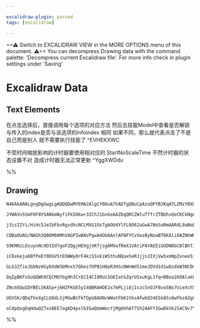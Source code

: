 ```yaml
---

excalidraw-plugin: parsed
tags: [excalidraw]

---
```

==⚠  Switch to EXCALIDRAW VIEW in the MORE OPTIONS menu of this document. ⚠== You can decompress Drawing data with the command palette: 'Decompress current Excalidraw file'. For more info check in plugin settings under 'Saving'


# Excalidraw Data

## Text Elements
在点击选择后，直接调用每个选项的对应方法
然后去技能Model中查看是否解锁
与传入的index是否与该选项的infoindex 相同
如果不同，那么就代表点击了不是自己而是别人
就不需要执行技能了 ^EVHEKXWC

不受时间缩放影响的计时器要使用相对应的
StartNoScaleTime
不然计时器的状态设置不对
造成计时器无法正常更新 ^YggXWDdu

%%
## Drawing
```compressed-json
N4KAkARALgngDgUwgLgAQQQDwMYEMA2AlgCYBOuA7hADTgQBuCpAzoQPYB2KqATLZMzYBXUtiRoIACyhQ4zZAHoFAc0JRJQgEYA6bGwC2CgF7N6hbEcK4OCtptbErHALRY8RMpWdx8Q1TdIEfARcZgRmBShcZQUebQBObQBGGjoghH0EDihmbgBtcDBQMBKIEm4IAFEANQAJSoBpAA0AdQBhVJLIWEQKqCwoTtLMbmckgBYAZm1J2cmknniADiWe

JYWAVn5SmFHF8YSANkmNyfiFk5Okw+3IChJ1bnGeAAZbqQRCZWluTffrZTBbhvQoCKCkNgAawQbTY+DYpAqAGIkghUaihpBNLhsJDlBChBxiLD4YiJODrMw4LhAtlMRAAGaEfD4ADKsCBEkEHnpzHBUIQLQekm4fFBED5EOh7JgnPQ3PK7wJ3w44VyaCS7zY1Owal2GpeIK6EHxwjgAEliOrUHkALrvBnkTKW7gcIQs96EIlYCq4FJK4RE1XMa1u

j3isIIYi/HiHc5JeIbFbvRgsdhcNCLMXG1OsTgAOU4YlFL0O62uGwA7NnSoRmAARdL9aNoBkEMLvTSB4iVYKZbKh934d5CODEXDN36V8bjF48edx6s1yBEDiQ11D97w3FR7ht/Ad8X9TCDCSACnVAJ0OgG/FQCQCYBLo0AcCqAGH/AC9ugFLjQDAMYAKV0A89aAKjkb0ATwzABC3QBP7UAFL1AE7TQBVmwAHQ4QA2RwfQBu5UAAKNAF+AgBZNhiC

CQBaOUAU/NAGh3QB6M0AMhVAGPIwBAVPgwA4OUAAnlAFNFYCvVwzByNowBT6KAliOAZNhWKwVBAA+3QAYFXgwAgzUAHPNAFg5USn0AYoTAAk5QBGHUAY7lAAsI69ADC5GSSMAK8DAEfdQAYAJIwBqJUALrl4JUmTAAB0wBAyMAcyNABkIjDtPpcgKAAFQGCpL1vR9X0/X8AJAiCYPgpC0KwnD8OI8jqLopjeLYjjuJAr1+MEzARPEjhpLkxTVM0n

S9KM0zLOsuynNc9D3IdTgoFZQgjHEXgjVKfjsgAMVwfRmX1VAtiPAYAEEiGUDN0GCBlBhTJgoHMAhxq+KboG1ek9GyXAvSYF00DDYdxQRL4vQIHyTz86972fd9v3/HjwrgxCUIw7DcPwQjSMomiOAY5jsrSnjMoE70crEyTZPk5T1K0q9dIMkzzKsjgbIcly3PpXAhCgNgACVwhatrwSEBAt122pPm+U9UCSbQeA2QoAF9tmKWsW3QABNZRlFaet

iCEekeja6BfPeEY0DGV5tEOWWy0rF4kiSSskiWSthuNQaxheRJjjnJIXjVw5xmNpZxnee5iEeNBJiWDrIEkKmfgNe2IABOVXclAUSQRZF0TRJBOxxPECSJH2yXQCkOCpGksjm8UmRZGU5QlOFFQjfloSFK2RUzd4velDkRYVaMAz8SRg2tTVjp1PVfkNd5TVHS1rTtB0nQQfbUEOz0wd9HgPO7SuN3DY1Iw55XXniBmNlnea004X4lniee8w4QsO

GLG3ZfieJbbNz0GybXdW3bMnxS7Qkez7OPB1H0pR3HScNWnWd51meJDVd1d1wOzdxW3NCDm+5DzGmPDTCAMlADryoAN9NAAvqYASn9AB8poAR31ACzKsBQAhdEwMABZq9lAD+8l+YSEFgLwXZDSKAhZWTuAQF5QgmR4IyQQtgnBwFABtToAQANAB90YAO38ZKgXgoAAgTAAIRiwwAB6bQUAMbWgAOPUAC9mgAG0w8pQC6EDoHwOQegrBuCCFEJIW

QqIpBKFsGoQQWh9CECMOYbg9h3C+ECI4CI8RUi5GKIatkZqrUSxuKgL1fq+BBoa1KOAlak0KgzXjjmBaS18AhLWrjOAm1Go7VVKQLuPdjqkFOhwc6vkJBqMQagjBLCdHEPAqQjg5DDFUJoXQhhHAmEsJsbw/hQjRG4IkTIhRWMcb40Jp4tAJNz7GlXAgSmXxna03pozEoTNwD2joLgOAcByH9G4GzaAjtMhhPGREyAZgEAUAAELBybmHOEvsJBIg

ZNcm5QwIDYBELSKA5p+j6HZFKGE5yI4QBRAHDE2x7mPLji8jIxzcSnOJF8vo5Bo7UieXch5pAnkgv0N1ZkbIi4VBLgioF2QUXvIFNna2vAAWIuRa8glhdZTFzTqXQogKkXAteXjYQKo1S/FJbi55ryADytdYD1w6gy8lGRuqNV8QNbggThVMtFY1DxbVXicsZXi15KjYlhIQLNHFKruUZEqVAUaSK2AUEdrgDm6TShktlfoSoRIjUQlNSEDmbtjV

UGVSK/QDqTVeXgCLUOdLSjMGwBCFkTQpU8AONcWWatFbK1VksAFwbQ34E5k8Ss0wFbzAZgCowbADBrPFPQAgpNfjMw9TallV9h4SADXc/EJAFVePpQ24g7IEAJLQNK1t70EB2twJoYIwCz4AtbeHQtxpDlwhdaQZQ2IAAUPBlbUF4Mu1dlYV0vG0BsAAlPSAmyh3Q0gqLOhdPBJhvF4Beld57L1bt3RAct9LrXuMzggPli1OB3yOp1DuBNvSZI4M

oCdpQsgDqHdwQZ7xsBEE7agKD4pslbIGaQUmWocYjMg6hhAT7Sh2AAFYIGwDkVk2S4C9v7YOk+qAQFDMgDiRajAvL5vwCB7ofqsXpGI+mTaQg+QGF9b0P+98VxsB3MOg8dGVyhENdxpjLGR74GZuAFmdBE7hDWbMpmQA
```
%%